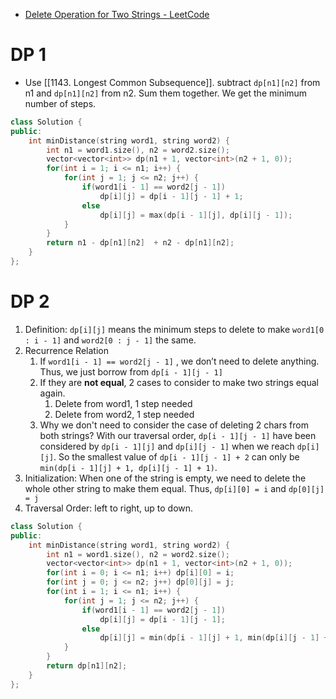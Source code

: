 - [Delete Operation for Two Strings - LeetCode](https://leetcode.com/problems/delete-operation-for-two-strings/description/)

# DP 1

- Use [[1143. Longest Common Subsequence]]. subtract `dp[n1][n2]` from n1 and `dp[n1][n2]` from n2. Sum them together. We get the minimum number of steps.

```C++
class Solution {
public:
    int minDistance(string word1, string word2) {
        int n1 = word1.size(), n2 = word2.size();
        vector<vector<int>> dp(n1 + 1, vector<int>(n2 + 1, 0));
        for(int i = 1; i <= n1; i++) {
            for(int j = 1; j <= n2; j++) {
                if(word1[i - 1] == word2[j - 1])
                    dp[i][j] = dp[i - 1][j - 1] + 1;
                else
                    dp[i][j] = max(dp[i - 1][j], dp[i][j - 1]);
            }
        }
        return n1 - dp[n1][n2]  + n2 - dp[n1][n2];
    }
};
```

# DP 2

1. Definition: `dp[i][j]` means the minimum steps to delete to make `word1[0 : i - 1]` and `word2[0 : j - 1]` the same.
2. Recurrence Relation
	1. If `word1[i - 1] == word2[j - 1]` , we don’t need to delete anything. Thus, we just borrow from `dp[i - 1][j - 1]`
	2. If they are **not equal**, 2 cases to consider to make two strings equal again.
        1. Delete from word1, 1 step needed
        2. Delete from word2, 1 step needed
	3. Why we don't need to consider the case of deleting 2 chars from both strings? With our traversal order, `dp[i - 1][j - 1]` have been considered by `dp[i - 1][j]` and `dp[i][j - 1]` when we reach `dp[i][j]`. So the smallest value of `dp[i - 1][j - 1] + 2` can only be `min(dp[i - 1][j] + 1, dp[i][j - 1] + 1)`.  
3. Initialization: When one of the string is empty, we need to delete the whole other string to make them equal. Thus, `dp[i][0] = i` and `dp[0][j] = j`
4. Traversal Order: left to right, up to down.

```C++
class Solution {
public:
    int minDistance(string word1, string word2) {
        int n1 = word1.size(), n2 = word2.size();
        vector<vector<int>> dp(n1 + 1, vector<int>(n2 + 1, 0));
        for(int i = 0; i <= n1; i++) dp[i][0] = i;
        for(int j = 0; j <= n2; j++) dp[0][j] = j;
        for(int i = 1; i <= n1; i++) {
            for(int j = 1; j <= n2; j++) {
                if(word1[i - 1] == word2[j - 1])
                    dp[i][j] = dp[i - 1][j - 1];
                else
                    dp[i][j] = min(dp[i - 1][j] + 1, min(dp[i][j - 1] + 1);
            }
        }
        return dp[n1][n2];
    }
};
```